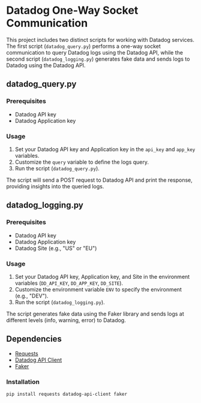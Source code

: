 # Datadog One-Way Socket Communication

This project includes two distinct scripts for working with Datadog services. The first script (`datadog_query.py`) performs a one-way socket communication to query Datadog logs using the Datadog API, while the second script (`datadog_logging.py`) generates fake data and sends logs to Datadog using the Datadog API.

## datadog_query.py

### Prerequisites
- Datadog API key
- Datadog Application key

### Usage

1. Set your Datadog API key and Application key in the `api_key` and `app_key` variables.
2. Customize the `query` variable to define the logs query.
3. Run the script (`datadog_query.py`).

The script will send a POST request to Datadog API and print the response, providing insights into the queried logs.

## datadog_logging.py

### Prerequisites
- Datadog API key
- Datadog Application key
- Datadog Site (e.g., "US" or "EU")

### Usage

1. Set your Datadog API key, Application key, and Site in the environment variables (`DD_API_KEY`, `DD_APP_KEY`, `DD_SITE`).
2. Customize the environment variable `ENV` to specify the environment (e.g., "DEV").
3. Run the script (`datadog_logging.py`).

The script generates fake data using the Faker library and sends logs at different levels (info, warning, error) to Datadog.

## Dependencies

- [Requests](https://docs.python-requests.org/en/latest/)
- [Datadog API Client](https://github.com/DataDog/datadog-api-client-python)
- [Faker](https://faker.readthedocs.io/en/master/)

### Installation

```bash
pip install requests datadog-api-client faker
